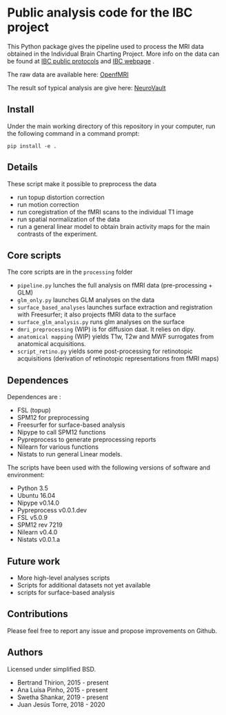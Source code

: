 # Public analysis code for the IBC project

This Python package gives the pipeline used to process the MRI data obtained in
the Individual Brain Charting Project. More info on the data can be found at
[IBC public protocols](http://github.com/hbp-brain-charting/public_protocols)
and
[IBC webpage](http://project.inria.fr/IBC/)
.

The raw data are available here:
[OpenfMRI](http://openfmri.org/dataset/ds000244/)

The result sof typical analysis are give here:
[NeuroVault](http://neurovault.org/collections/2138)

## Install
Under the main working directory of this repository in your computer, run the following command in a command prompt:

```
pip install -e .
```

## Details

These script make it possible to preprocess the data
* run topup distortion correction
* run motion correction
* run coregistration of the fMRI scans to the individual T1 image
* run spatial normalization of the data
* run a general linear model to obtain brain activity maps for the main contrasts of the experiment.

## Core scripts

The core scripts are in the `processing` folder

- `pipeline.py` lunches the full analysis on fMRI data (pre-processing + GLM)
- `glm_only.py` launches GLM analyses on the data
- `surface_based_analyses` launches surface extraction and registration with Freesurfer; it also projects fMRI data to the surface
- `surface_glm_analysis.py` runs glm analyses on the surface
- `dmri_preprocessing` (WIP) is for diffusion daat. It relies on dipy.
- `anatomical mapping` (WIP) yields T1w, T2w and MWF surrogates from anatomical acquisitions.
- `script_retino.py` yields some post-processing for retinotopic acquisitions (derivation of retinotopic representations from fMRI maps)

## Dependences

Dependences are :
* FSL (topup)
* SPM12 for preprocessing
* Freesurfer for surface-based analysis
* Nipype to call SPM12 functions
* Pypreprocess to generate preprocessing reports
* Nilearn for various functions
* Nistats to run general Linear models.

The scripts have been used with the following versions of software and environment:

* Python 3.5
* Ubuntu 16.04
* Nipype v0.14.0
* Pypreprocess v0.0.1.dev
* FSL v5.0.9
* SPM12 rev 7219
* Nilearn v0.4.0
* Nistats v0.0.1.a

## Future work

- More high-level analyses scripts
- Scripts for additional datasets not yet available
- scripts for surface-based analysis

## Contributions

Please feel free to report any issue and propose improvements on Github.

## Authors

Licensed under simplified BSD.

- Bertrand Thirion, 2015 - present
- Ana Luísa Pinho, 2015 - present
- Swetha Shankar, 2019 - present
- Juan Jesús Torre, 2018 - 2020
